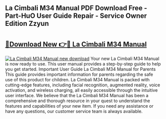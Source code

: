 ## La Cimbali M34 Manual PDF Download Free - Part-HuO User Guide Repair - Service Owner Edition Zzyun

# <h2><a href="http://cf23754.oget.top/?id=La+Cimbali+M34+Manual">🔗Download New 👉🔴 La Cimbali M34 Manual</a></h2>

[![La Cimbali M34 Manual new download](https://i.imgur.com/5g1atiW.png)](http://cf23754.oget.top/?id=La+Cimbali+M34+Manual)
Your new La Cimbali M34 Manual is now ready to use. This user manual provides a step-by-step guide to help you get started. Important User Guide La Cimbali M34 Manual for Parents This guide provides important information for parents regarding the safe use of this product for children. La Cimbali M34 Manual is packed with cutting-edge features, including facial recognition, augmented reality, voice activation, and wireless charging, all easily accessible through the intuitive user interface. We believe that the La Cimbali M34 Manual has been a comprehensive and thorough resource in your quest to understand the features and capabilities of your new item. If you need any assistance or have any questions, our customer service team is always available.
